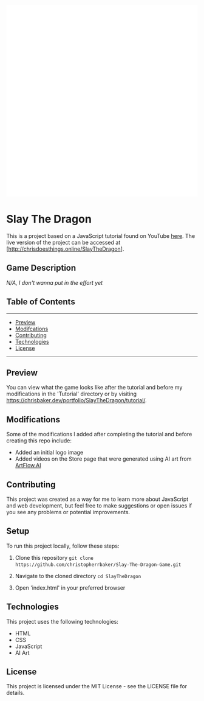 ![](frontlogo.gif)
# Slay The Dragon

This is a project based on a JavaScript tutorial found on YouTube [here](https://www.youtube.com/watch?v=nu_pCVPKzTk&ab_channel=freeCodeCamp.org). The live version of the project can be accessed at [http://chrisdoesthings.online/SlayTheDragon].

## Game Description
*N/A, I don't wanna put in the effort yet*

## Table of Contents
***
- [Preview](#preview)
- [Modifcations](#modifications)
- [Contributing](#contributing)
- [Technologies](#technologies)
- [License](#license)
***

## Preview

You can view what the game looks like after the tutorial and before my modifications in the 'Tutorial' directory or by visiting https://chrisbaker.dev/portfolio/SlayTheDragon/tutorial/.


## Modifications

Some of the modifications I added after completing the tutorial and before creating this repo include:

- Added an initial logo image
- Added videos on the Store page that were generated using AI art from [ArtFlow.AI](https://artflow.ai/)


## Contributing

This project was created as a way for me to learn more about JavaScript and web development, but feel free to make suggestions or open issues if you see any problems or potential improvements.


## Setup

To run this project locally, follow these steps:

1. Clone this repository
```git clone https://github.com/christopherrbaker/Slay-The-Dragon-Game.git```

2. Navigate to the cloned directory
```cd SlayTheDragon```

3. Open 'index.html' in your preferred browser


## Technologies

This project uses the following technologies:
- HTML
- CSS
- JavaScript
- AI Art 


## License

This project is licensed under the MIT License - see the LICENSE file for details.


